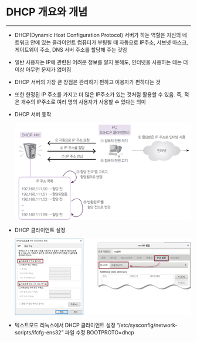 # DHCP 개요와 개념

---

- DHCP(Dynamic Host Configuration Protocol) 서버가 하는 역할은 자신의 네트워크 안에 있는 클라이언트 컴퓨터가 부팅될 때 자동으로 IP주소, 서브넷 마스크, 게이트웨이 주소, DNS 서버 주소를 할당해 주는 것임
- 일반 사용자는 IP에 관련된 어려운 정보를 알지 못해도, 인터넷을 사용하는 데는 더 이상 아무런 문제가 없어짐
- DHCP 서버의 가장 큰 장점은 관리하기 편하고 이용자가 편하다는 것
- 또한 한정된 IP 주소를 가지고 더 많은 IP주소가 있는 것처럼 활용할 수 있음. 즉, 적은 개수의 IP주소로 여러 명의 사용자가 사용할 수 있다는 의미
- DHCP 서버 동작
    
    ![Untitled](./Untitled.png)
    
- DHCP 클라이언트 설정
    
    ![Untitled](./Untitled-2.png)
    
- 텍스트모드 리눅스에서 DHCP 클라이언트 설정
“/etc/sysconfig/network-scripts/ifcfg-ens32” 파일 수정
BOOTPROTO=dhcp